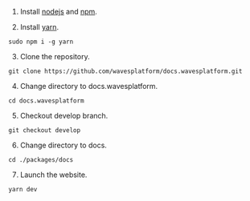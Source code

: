1. Install [nodejs](https://nodejs.org) and [npm](https://www.npmjs.com/get-npm).

2. Install [yarn](https://yarnpkg.com/en/docs/install).

``` console
sudo npm i -g yarn
```

3. Clone the repository.

``` console
git clone https://github.com/wavesplatform/docs.wavesplatform.git
```

4. Change directory to docs.wavesplatform.

``` console
cd docs.wavesplatform
```

5. Checkout develop branch.

``` console
git checkout develop
```

6. Change directory to docs.

``` console
cd ./packages/docs
```

7. Launch the website.

``` console
yarn dev
```
